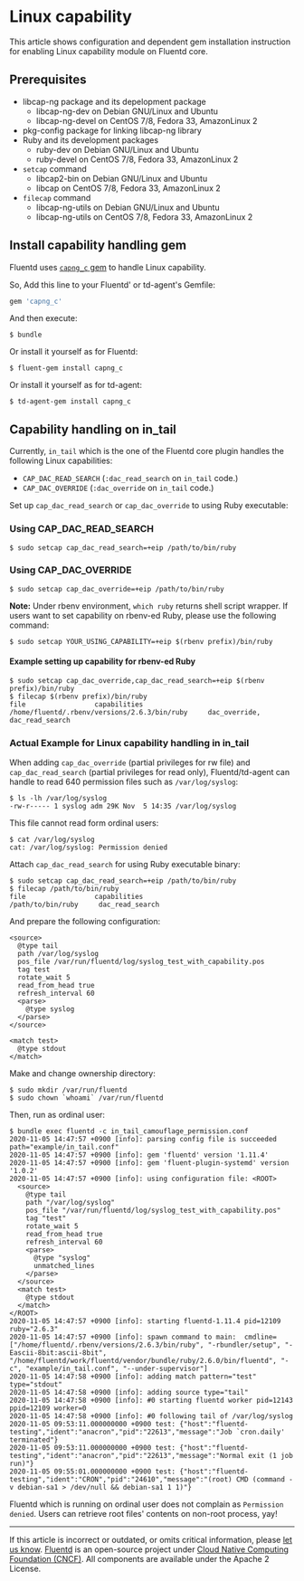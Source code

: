 # Linux capability

This article shows configuration and dependent gem installation instruction for enabling Linux capability module on Fluentd core.

## Prerequisites

* libcap-ng package and its depelopment package
  * libcap-ng-dev on Debian GNU/Linux and Ubuntu
  * libcap-ng-devel on CentOS 7/8, Fedora 33, AmazonLinux 2
* pkg-config package for linking libcap-ng library
* Ruby and its development packages
  * ruby-dev on Debian GNU/Linux and Ubuntu
  * ruby-devel on CentOS 7/8, Fedora 33, AmazonLinux 2
* `setcap` command
  * libcap2-bin on Debian GNU/Linux and Ubuntu
  * libcap on CentOS 7/8, Fedora 33, AmazonLinux 2
* `filecap` command
  * libcap-ng-utils on Debian GNU/Linux and Ubuntu
  * libcap-ng-utils on CentOS 7/8, Fedora 33, AmazonLinux 2

## Install capability handling gem

Fluentd uses [`capng_c` gem](https://github.com/fluent-plugins-nursery/capng_c) to handle Linux capability.

So, Add this line to your Fluentd' or td-agent's Gemfile:

```ruby
gem 'capng_c'
```

And then execute:

    $ bundle

Or install it yourself as for Fluentd:

    $ fluent-gem install capng_c

Or install it yourself as for td-agent:

    $ td-agent-gem install capng_c

## Capability handling on in_tail

Currently, `in_tail` which is the one of the Fluentd core plugin handles the following Linux capabilities:

* `CAP_DAC_READ_SEARCH` (`:dac_read_search` on `in_tail` code.)
* `CAP_DAC_OVERRIDE` (`:dac_override` on `in_tail` code.)

Set up `cap_dac_read_search` or `cap_dac_override` to using Ruby executable:

### Using CAP_DAC_READ_SEARCH

```console
$ sudo setcap cap_dac_read_search=+eip /path/to/bin/ruby
```

### Using CAP_DAC_OVERRIDE

```console
$ sudo setcap cap_dac_override=+eip /path/to/bin/ruby
```

**Note:** Under rbenv environment, `which ruby` returns shell script wrapper. If users want to set capability on rbenv-ed Ruby, please use the following command:

```console
$ sudo setcap YOUR_USING_CAPABILITY=+eip $(rbenv prefix)/bin/ruby
```

#### Example setting up capability for rbenv-ed Ruby

```console
$ sudo setcap cap_dac_override,cap_dac_read_search=+eip $(rbenv prefix)/bin/ruby
$ filecap $(rbenv prefix)/bin/ruby
file                 capabilities
/home/fluentd/.rbenv/versions/2.6.3/bin/ruby     dac_override, dac_read_search
```

### Actual Example for Linux capability handling in in_tail

When adding `cap_dac_override` (partial privileges for rw file) and `cap_dac_read_search` (partial privileges for read only), Fluentd/td-agent can handle to read 640 permission files such as `/var/log/syslog`:

```console
$ ls -lh /var/log/syslog
-rw-r----- 1 syslog adm 29K Nov  5 14:35 /var/log/syslog
```

This file cannot read form ordinal users:

```console
$ cat /var/log/syslog
cat: /var/log/syslog: Permission denied
```

Attach `cap_dac_read_search` for using Ruby executable binary:

```console
$ sudo setcap cap_dac_read_search=+eip /path/to/bin/ruby
$ filecap /path/to/bin/ruby
file                 capabilities
/path/to/bin/ruby     dac_read_search
```

And prepare the following configuration:

```aconf
<source>
  @type tail
  path /var/log/syslog
  pos_file /var/run/fluentd/log/syslog_test_with_capability.pos
  tag test
  rotate_wait 5
  read_from_head true
  refresh_interval 60
  <parse>
    @type syslog
  </parse>
</source>

<match test>
  @type stdout
</match>
```

Make and change ownership directory:

```console
$ sudo mkdir /var/run/fluentd
$ sudo chown `whoami` /var/run/fluentd
```

Then, run as ordinal user:

```console
$ bundle exec fluentd -c in_tail_camouflage_permission.conf
2020-11-05 14:47:57 +0900 [info]: parsing config file is succeeded path="example/in_tail.conf"
2020-11-05 14:47:57 +0900 [info]: gem 'fluentd' version '1.11.4'
2020-11-05 14:47:57 +0900 [info]: gem 'fluent-plugin-systemd' version '1.0.2'
2020-11-05 14:47:57 +0900 [info]: using configuration file: <ROOT>
  <source>
    @type tail
    path "/var/log/syslog"
    pos_file "/var/run/fluentd/log/syslog_test_with_capability.pos"
    tag "test"
    rotate_wait 5
    read_from_head true
    refresh_interval 60
    <parse>
      @type "syslog"
      unmatched_lines
    </parse>
  </source>
  <match test>
    @type stdout
  </match>
</ROOT>
2020-11-05 14:47:57 +0900 [info]: starting fluentd-1.11.4 pid=12109 ruby="2.6.3"
2020-11-05 14:47:57 +0900 [info]: spawn command to main:  cmdline=["/home/fluentd/.rbenv/versions/2.6.3/bin/ruby", "-rbundler/setup", "-Eascii-8bit:ascii-8bit", "/home/fluentd/work/fluentd/vendor/bundle/ruby/2.6.0/bin/fluentd", "-c", "example/in_tail.conf", "--under-supervisor"]
2020-11-05 14:47:58 +0900 [info]: adding match pattern="test" type="stdout"
2020-11-05 14:47:58 +0900 [info]: adding source type="tail"
2020-11-05 14:47:58 +0900 [info]: #0 starting fluentd worker pid=12143 ppid=12109 worker=0
2020-11-05 14:47:58 +0900 [info]: #0 following tail of /var/log/syslog
2020-11-05 09:53:11.000000000 +0900 test: {"host":"fluentd-testing","ident":"anacron","pid":"22613","message":"Job `cron.daily' terminated"}
2020-11-05 09:53:11.000000000 +0900 test: {"host":"fluentd-testing","ident":"anacron","pid":"22613","message":"Normal exit (1 job run)"}
2020-11-05 09:55:01.000000000 +0900 test: {"host":"fluentd-testing","ident":"CRON","pid":"24610","message":"(root) CMD (command -v debian-sa1 > /dev/null && debian-sa1 1 1)"}
```

Fluentd which is running on ordinal user does not complain as `Permission denied`.
Users can retrieve root files' contents on non-root process, yay!


------------------------------------------------------------------------

If this article is incorrect or outdated, or omits critical information, please
[let us know](https://github.com/fluent/fluentd-docs-gitbook/issues?state=open).
[Fluentd](http://www.fluentd.org/) is an open-source project under
[Cloud Native Computing Foundation (CNCF)](https://cncf.io/). All components are
available under the Apache 2 License.
